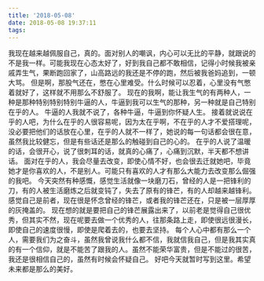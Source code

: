 ```yaml
---
title: '2018-05-08'
date: 2018-05-08 19:37:11
tags: 
---
```

我现在越来越佩服自己，真的。面对别人的嘲讽，内心可以无比的平静，就跟说的不是我一样。可能我现在心态太好了，好到我自己都不敢相信，记得小时候我被亲戚弄生气，果断跑回家了，山高路远的我还是不停的跑，然后被我爸妈追到，一顿大骂。
但是啊，那股气还在，憋在心里难受。什么时候可以忍着，心里没有气憋着就好了，这样就不用那么不舒服了。
现在的我啊，能让我生气的有两种人，一种是那种特别特别特别牛逼的人，牛逼到我可以生气的那种，另一种就是自己特别在乎的人。
牛逼的人我就不说了，各种牛逼，牛逼到你怀疑人生。
接着就说说在乎的人吧，为什么在乎的人很容易呢，因为太在乎啊，不在乎的人才不爱搭理呢，没必要把他们的话放在心里，在乎的人就不一样了，她说的每一句话都会很在意，虽然我比较健忘，但是有些话还是那么的触碰到自己的心的。
在乎的人说了温暖的话，会很开心，说了很刺耳的话，就真的心痛了，心痛到沉默，半天都不想讲话。
面对在乎的人，我会尽量去改变，即使心情不好，也会很去迁就她吧，毕竟她才是你喜欢的人，不是别人。可能只有喜欢的人才有那么大能力去改变那么倔强的我吧。
今天突然有种感慨，感觉生活就像一块磨刀石，曾经的人是一把锋利的刀，有的人被生活磨炼之后就变钝了，失去了原有的锋芒，有的人却越来越锋利。感觉自己是前者，现在很是怀念曾经的锋芒，或者我的锋芒还在，只是被一层厚厚的灰掩盖的。
现在想的就是要把自己的锋芒展露出来了，以前老是觉得自己很优秀，但其实不然，现在呢要去做一个优秀的人，往那条路上走，即使很远很漫长，即使自己的速度很慢，即使是爬着去的，也要去坚持。
每个人心中都有那么一个人，需要我们为之奋斗，虽然我曾说我什么都不信，我就信我自己，但是我其实真的有一个信仰，就是不能苦了跟我的人。虽然不能荣华富贵，但是不能过的很苦，我还是很相信自己的，虽然有时候会怀疑自己。
好吧今天就暂时写到这里。希望未来都是那么的美好。
	
